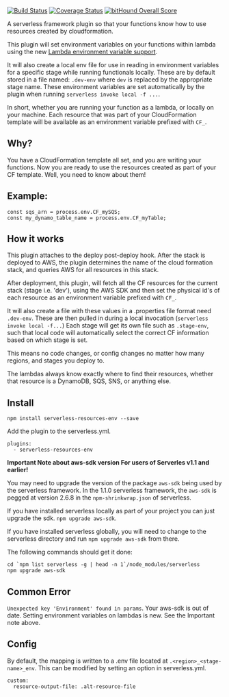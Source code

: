 [![Build Status](https://travis-ci.org/rurri/serverless-resources-env.svg?branch=master)](https://travis-ci.org/rurri/serverless-resources-env)
[![Coverage Status](https://coveralls.io/repos/github/rurri/serverless-resources-env/badge.svg?branch=master)](https://coveralls.io/github/rurri/serverless-resources-env?branch=master)
[![bitHound Overall Score](https://www.bithound.io/github/rurri/serverless-resources-env/badges/score.svg)](https://www.bithound.io/github/rurri/serverless-resources-env)


A serverless framework plugin so that your functions know how to use resources created by cloudformation.

This plugin will set environment variables on your functions within lambda using the new [Lambda environment variable support](https://aws.amazon.com/about-aws/whats-new/2016/11/aws-lambda-supports-environment-variables/).

It will also create a local env file for use in reading in environment variables for a specific stage while running functionals locally. These are by default stored in a file named: `.dev-env` where `dev` is replaced by the appropriate stage name.  These environment variables are set automatically by the plugin when running `serverless invoke local -f ...`.

In short, whether you are running your function as a lambda, or  locally on your machine. Each resource that was part of your CloudFormation template will be available as an environment variable prefixed with `CF_`.

## Why?

You have a CloudFormation template all set, and you are writing your functions. Now you are ready to use the
resources created as part of your CF template. Well, you need to know about them!

## Example:

```
const sqs_arn = process.env.CF_mySQS;
const my_dynamo_table_name = process.env.CF_myTable;
```

## How it works
This plugin attaches to the deploy post-deploy hook. After the stack is deployed to AWS, the plugin determines the name of the cloud formation stack, and queries AWS for all resources in this stack.

After deployment, this plugin, will fetch all the CF resources for the current stack (stage i.e. 'dev'), using the AWS SDK and then set the physical id's of each resource as an environment variable prefixed with `CF_`.

It will also create a file with these values in a .properties file format need `.dev-env`. These are then pulled in during a local invocation (`serverless invoke local -f...`) Each stage will get its own file such as `.stage-env`, such that local code will automatically select the correct CF information based on which stage is set.

This means no code changes, or config changes no matter how many regions, and stages you deploy to.

The lambdas always know exactly where to find their resources, whether that resource is a DynamoDB, SQS, SNS, or anything else.

## Install

`npm install serverless-resources-env --save`

Add the plugin to the serverless.yml.

```
plugins:
  - serverless-resources-env
```

**Important Note about aws-sdk version For users of Serverles v1.1 and earlier!**

You may need to upgrade the version of the package `aws-sdk` being used by the serverless framework. In the 1.1.0 serverless framework, the `aws-sdk` is pegged at version 2.6.8 in the `npm-shrinkwrap.json` of serverless.

If you have installed serverless locally as part of your project you can just upgrade the sdk. `npm upgrade aws-sdk`.

If you have installed serverless globally, you will need to change to the serverless directory and run `npm upgrade aws-sdk` from there.  
  
The following commands should get it done:  

```
cd `npm list serverless -g | head -n 1`/node_modules/serverless
npm upgrade aws-sdk  
```

## Common Error

`Unexpected key 'Environment' found in params`. Your aws-sdk is out of date. Setting environment variables on lambdas is new. See the Important note above.

## Config

By default, the mapping is written to a .env file located at `.<region>_<stage-name>_env`. This can be modified by
setting an option in serverless.yml.

```
custom:
  resource-output-file: .alt-resource-file
```